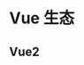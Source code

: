 # Vue 生态

<script setup lang="ts">
import Menu from '../components/menu.vue'
import { VUE_2_DATA } from './data.js'
</script>

## Vue2

<Menu :list='VUE_2_DATA' />
